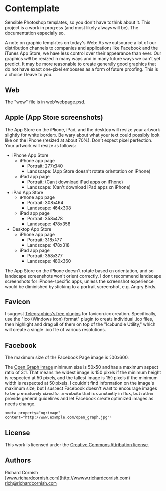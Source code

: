 Contemplate
===========

Sensible Photoshop templates, so you don't have to think about it. This project is a work in progress (and most likely always will be). The documentation especially so.

A note on graphic templates on today's Web: As we outsource a lot of our distribution channels to companies and applications like Facebook and the iTunes App Store, we have less control over their appearance than ever. Our graphics *will* be resized in many ways and in many future ways we can't yet predict. It may be more reasonable to create generally good graphics that do not have exact one-pixel embosses as a form of future proofing. This is a choice I leave to you.

Web
---

The "wow" file is in web/webpage.psd.

Apple (App Store screenshots)
-----------------------------
The App Store on the iPhone, iPad, and the desktop will resize your artwork slightly for white borders. Be wary about what your text could possibly look like on the iPhone (resized at about 70%). Don't expect pixel perfection. Your artwork will resize as follows:

- iPhone App Store
    - iPhone app page
        - Portrait: 277x340
        - Landscape: (App Store doesn't rotate orientation on iPhone)
    - iPad app page
        - Portrait: (Can't download iPad apps on iPhone)
        - Landscape: (Can't download iPad apps on iPhone)
- iPad App Store
    - iPhone app page
        - Portrait: 308x464
        - Landscape: 464x308
    - iPad app page
        - Portrait: 358x478
        - Landscape: 478x358
- Desktop App Store
    - iPhone app page
        - Portrait: 318x477
        - Landscape: 478x318
    - iPad app page
        - Portrait: 358x377
        - Landscape: 480x360
  
The App Store on the iPhone doesn't rotate based on orientation, and so landscape screenshots won't orient correctly. I don't recommend landscape screenshots for iPhone-specific apps, unless the screenshot experience would be diminished by sticking to a portrait screenshot, e.g. Angry Birds.

Favicon
-------

I suggest [Telegraphics's free plugins](http://www.telegraphics.com.au/sw/) for favicon.ico creation. Specifically, use the "Ico (Windows icon) format" plugin to create individual .ico files, then highlight and drag all of them on top of the "Icobundle Utility," which will create a single .ico file of various resolutions.

Facebook
--------

The maximum size of the Facebook Page image is 200x600.

The [Open Graph image](http://developers.facebook.com/docs/opengraph) minimum size is 50x50 and has a maximum aspect ratio of 3:1. That means the widest image is 150 pixels if the minimum height is respected at 50 pixels, and the tallest image is 150 pixels if the minimum width is respected at 50 pixels. I couldn't find information on the image's maximum size, but I suspect Facebook doesn't want to encourage images to be prematurely sized for a website that is constantly in flux, but rather provide general guidelines and let Facebook create optimized images as needs change.

    <meta property="og:image" content="http://www.example.com/open_graph.jpg">

License
-------

This work is licensed under the [Creative Commons Attribution license](http://creativecommons.org/licenses/by/3.0/).

Authors
-------

Richard Cornish  
[www.richardcornish.com](http://wwww.richardcornish.com)  
[rich@richardcornish.com](mailto:rich@richardcornish.com)